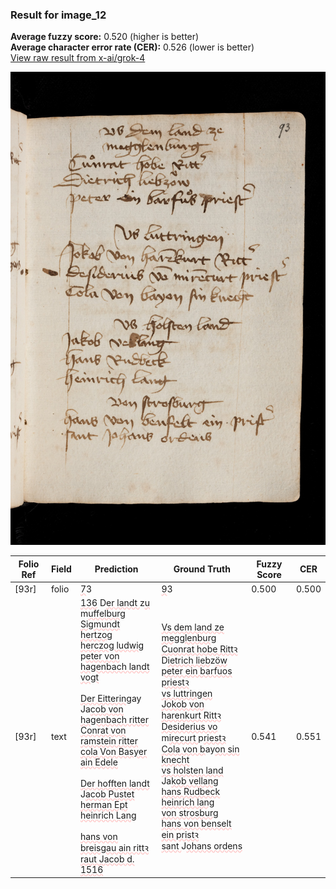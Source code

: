 ### Result for image_12
**Average fuzzy score:** 0.520 (higher is better)<br>**Average character error rate (CER):** 0.526 (lower is better)<br>[View raw result from x-ai/grok-4](https://github.com/RISE-UNIBAS/humanities_data_benchmark/blob/main/results/2025-10-24/T0304/request_T0304_image_12.json)

<img src="https://github.com/RISE-UNIBAS/humanities_data_benchmark/blob/main/benchmarks/medieval_manuscripts/images/image_12.jpg?raw=true" alt="image_12" width="800px">

<style>
.diff { text-decoration: underline; text-decoration-color: #ffcccc; text-decoration-style: wavy; }
</style>

| Folio Ref | Field | Prediction | Ground Truth | Fuzzy Score | CER |
|-----------|-------|------------|--------------|-------------|-----|
| [93r] | folio | <span class="diff">7</span>3 | <span class="diff">9</span>3 | 0.500 | 0.500 |
| [93r] | text | <span class="diff">136</span> D<span class="diff">er landt </span>z<span class="diff">u<br></span>m<span class="diff">uffelburg<br>Sigmundt hertzog<br>herczog ludwig<br></span>p<span class="diff">eter von hagenbach landt<br>vogt<br><br>Der Eittering</span>ay<span class="diff"><br></span>Ja<span class="diff">cob von hagenbach ritter<br>Conrat von ramstein ritter<br>cola Von Basyer ain Edele<br><br>Der hofften landt<br></span>J<span class="diff">acob Pustet<br>herman Ept<br>heinrich Lang<br><br>hans von breisgau ain rittꝛ<br>raut Jacob d. 1516</span> | <span class="diff">Vs dem land ze<br> megglenburg<br> Cuonrat hobe Rittꝛ<br></span> D<span class="diff">ietrich lieb</span>z<span class="diff">öw<br> peter ein barfuos priestꝛ<br> vs luttringen<br> Jokob von harenkurt Rittꝛ<br> Desiderius vo </span>m<span class="diff">irecurt </span>p<span class="diff">riestꝛ<br> Cola von b</span>ay<span class="diff">on sin knecht<br> vs holsten land<br> </span>Ja<span class="diff">kob vellang<br> hans Rudbeck<br> heinrich lang<br> von strosburg<br> hans von benselt ein pristꝛ<br> sant </span>J<span class="diff">ohans ordens</span> | 0.541 | 0.551 |
